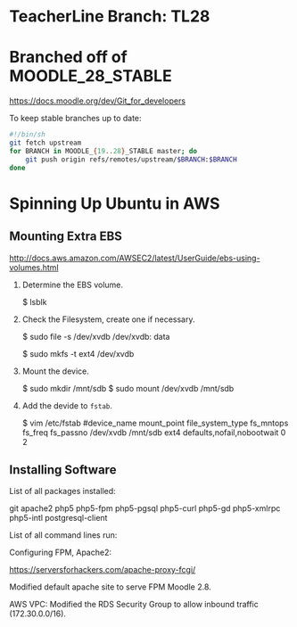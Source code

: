 # TeacherLine Branch: TL28
# Branched off of MOODLE_28_STABLE


https://docs.moodle.org/dev/Git_for_developers

To keep stable branches up to date:

```sh
#!/bin/sh
git fetch upstream
for BRANCH in MOODLE_{19..28}_STABLE master; do
    git push origin refs/remotes/upstream/$BRANCH:$BRANCH
done
```



# Spinning Up Ubuntu in AWS

## Mounting Extra EBS

http://docs.aws.amazon.com/AWSEC2/latest/UserGuide/ebs-using-volumes.html

1. Determine the EBS volume.

    $ lsblk


2. Check the Filesystem, create one if necessary.

    $ sudo file -s /dev/xvdb
    /dev/xvdb: data

    $ sudo mkfs -t ext4 /dev/xvdb


3. Mount the device.

    $ sudo mkdir /mnt/sdb
    $ sudo mount /dev/xvdb /mnt/sdb


4. Add the devide to `fstab`.

    $ vim /etc/fstab
    #device_name  mount_point  file_system_type  fs_mntops  fs_freq  fs_passno
    /dev/xvdb  /mnt/sdb  ext4  defaults,nofail,nobootwait  0  2



## Installing Software

List of all packages installed:

git
apache2
php5
php5-fpm
php5-pgsql
php5-curl
php5-gd
php5-xmlrpc
php5-intl
postgresql-client



List of all command lines run:


Configuring FPM, Apache2:

https://serversforhackers.com/apache-proxy-fcgi/

Modified default apache site to serve FPM Moodle 2.8.


AWS VPC: Modified the RDS Security Group to allow inbound traffic
(172.30.0.0/16).

